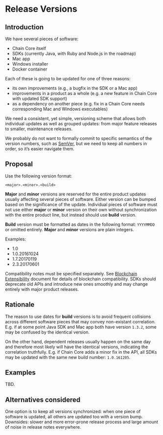 # Release Versions

## Introduction

We have several pieces of software:

* Chain Core itself
* SDKs (currently Java, with Ruby and Node.js in the roadmap)
* Mac app
* Windows installer
* Docker container

Each of these is going to be updated for one of three reasons:

* its own improvements (e.g., a bugfix in the SDK or a Mac app)
* improvements in a product as a whole (e.g. a new feature in Chain Core with updated SDK support)
* as a dependency on another piece (e.g. fix in a Chain Core needs corresponding Mac and Windows executables)

We need a consistent, yet simple, versioning scheme that allows both individual updates as well as grouped updates: from major feature releases to smaller, maintenance releases.

We probably do not want to formally commit to specific semantics of the version numbers, such as [SemVer](http://semver.org), but we need to keep all numbers in order, so it’s easier navigate them.

## Proposal

Use the following version format:

    <major>.<minor>.<build>

**Major** and **minor** versions are reserved for the entire product updates usually affecting several pieces of software. Either version can be bumped based on the significance of the update. Individual pieces of software must not use either **major** or **minor** version on their own without synchronization with the entire product line, but instead should use **build** version.

**Build** version must be formatted as dates in the following format: `YYYYMMDD` or omitted entirely. **Major** and **minor** versions are plain integers.

Examples:

* 1.0
* 1.0.20161024
* 1.7.20170119
* 2.3.20170601

Compatibility notes must be specified separately. See [Blockchain Extensibility](../protocol/papers/blockchain-extensibility.md) document for details of blockchain compatibility. SDKs should deprecate old APIs and introduce new ones smoothly and may change entirely with major product releases.

## Rationale

The reason to use dates for **build** versions is to avoid frequent collisions across different software pieces that may convey non-existant correlation. E.g. if at some point Java SDK and Mac app both have version `1.3.2`, some may be confused by the identical version. 

On the other hand, dependent releases usually happen on the same day and therefore most likely will have the identical versions, indicating the correlation truthfully. E.g. if Chain Core adds a minor fix in the API, all SDKs may be updated with the same new build number: `1.0.161205`.


## Examples

TBD.


## Alternatives considered

One option is to keep all versions synchronized: when one piece of software is updated, all others are updated too with a version bump. Downsides: slower and more error-prone release process and large amount of noise in release notes everywhere.

